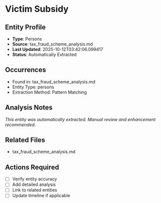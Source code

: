 # Victim Subsidy

## Entity Profile
- **Type**: Persons
- **Source**: tax_fraud_scheme_analysis.md
- **Last Updated**: 2025-10-12T03:42:06.099417
- **Status**: Automatically Extracted

## Occurrences
- Found in: tax_fraud_scheme_analysis.md
- Entity Type: persons
- Extraction Method: Pattern Matching

## Analysis Notes
*This entity was automatically extracted. Manual review and enhancement recommended.*

## Related Files
- tax_fraud_scheme_analysis.md

## Actions Required
- [ ] Verify entity accuracy
- [ ] Add detailed analysis
- [ ] Link to related entities
- [ ] Update timeline if applicable
